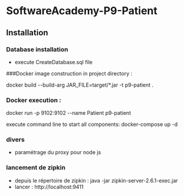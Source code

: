 # SoftwareAcademy-P9-Patient

## Installation

### Database installation
* execute CreateDatabase.sql file


###Docker image construction in project directory :

docker build --build-arg JAR_FILE=target/*.jar -t p9-patient .

### Docker execution :

docker run -p 9102:9102 --name Patient p9-patient

execute command line to start all components: docker-compose up -d

### divers
* paramétrage du proxy pour node js

### lancement de zipkin 
* depuis le répertoire de zipkin : java -jar zipkin-server-2.6.1-exec.jar
* lancer : http://localhost:9411 
